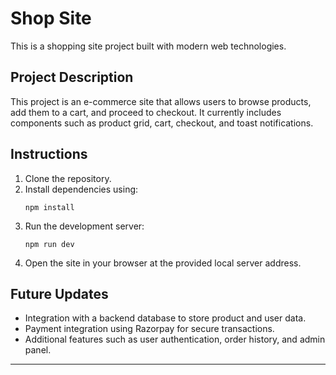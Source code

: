 # Shop Site

This is a shopping site project built with modern web technologies.

## Project Description

This project is an e-commerce site that allows users to browse products, add them to a cart, and proceed to checkout. It currently includes components such as product grid, cart, checkout, and toast notifications.

## Instructions

1. Clone the repository.
2. Install dependencies using:
   ```
   npm install
   ```
3. Run the development server:
   ```
   npm run dev
   ```
4. Open the site in your browser at the provided local server address.

## Future Updates

- Integration with a backend database to store product and user data.
- Payment integration using Razorpay for secure transactions.
- Additional features such as user authentication, order history, and admin panel.

---
